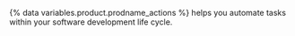 {% data variables.product.prodname_actions %} helps you automate tasks within your software development life cycle.
